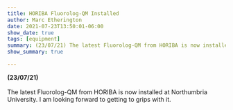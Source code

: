 ```yaml
---
title: HORIBA Fluorolog-QM Installed
author: Marc Etherington
date: 2021-07-23T13:50:01-06:00
show_date: true
tags: [equipment]
summary: (23/07/21) The latest Fluorolog-QM from HORIBA is now installed at Northumbria University.
show_summary: true

---
```

**(23/07/21)**
<br>
<br>
The latest Fluorolog-QM from HORIBA is now installed at Northumbria University. I am looking forward to getting to grips with it.
